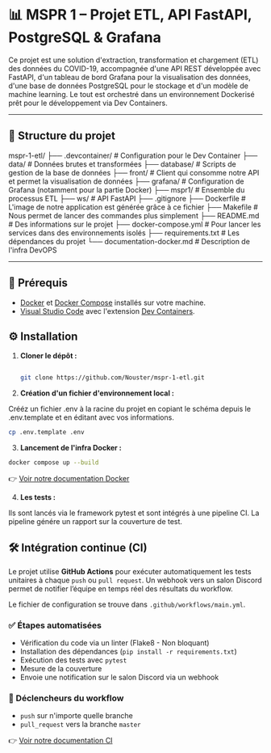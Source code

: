 # 📊 MSPR 1 – Projet ETL, API FastAPI, PostgreSQL & Grafana

Ce projet est une solution d'extraction, transformation et chargement (ETL) des données du COVID-19, accompagnée d'une API REST développée avec FastAPI, d'un tableau de bord Grafana pour la visualisation des données, d'une base de données PostgreSQL pour le stockage et d'un modèle de machine learning. Le tout est orchestré dans un environnement Dockerisé prêt pour le développement via Dev Containers.

---

## 🧱 Structure du projet

mspr-1-etl/
├── .devcontainer/ # Configuration pour le Dev Container
├── data/ # Données brutes et transformées
├── database/ # Scripts de gestion de la base de données
├── front/ # Client qui consomme notre API et permet la visualisation de données
├── grafana/ # Configuration de Grafana (notamment pour la partie Docker)
├── mspr1/ # Ensemble du processus ETL
├── ws/ # API FastAPI
├── .gitignore
├── Dockerfile # L'image de notre application est générée grâce à ce fichier
├── Makefile # Nous permet de lancer des commandes plus simplement
├── README.md # Des informations sur le projet
├── docker-compose.yml # Pour lancer les services dans des environnements isolés
├── requirements.txt # Les dépendances du projet
└── documentation-docker.md # Description de l'infra DevOPS

---

## 🚀 Prérequis

- [Docker](https://www.docker.com/) et [Docker Compose](https://docs.docker.com/compose/) installés sur votre machine.
- [Visual Studio Code](https://code.visualstudio.com/) avec l'extension [Dev Containers](https://marketplace.visualstudio.com/items?itemName=ms-vscode-remote.remote-containers).

## ⚙️ Installation

1. **Cloner le dépôt :**

   ```bash

   git clone https://github.com/Nouster/mspr-1-etl.git

   ```

2. **Création d'un fichier d'environnement local :**

Crééz un fichier .env à la racine du projet en copiant le schéma depuis le
.env.template et en éditant avec vos informations.

```bash
cp .env.template .env
```

3. **Lancement de l'infra Docker :**

```bash
docker compose up --build
```

👉 [Voir notre documentation Docker](documentation-docker.md)

4. **Les tests :**

Ils sont lancés via le framework pytest et sont intégrés à une pipeline CI. La pipeline génére un rapport sur la couverture de test.

## 🛠️ Intégration continue (CI)

Le projet utilise **GitHub Actions** pour exécuter automatiquement les tests unitaires à chaque `push` ou `pull request`.
Un webhook vers un salon Discord permet de notifier l’équipe en temps réel des résultats du workflow.

Le fichier de configuration se trouve dans `.github/workflows/main.yml`.

### ✅ Étapes automatisées

- Vérification du code via un linter (Flake8 - Non bloquant)
- Installation des dépendances (`pip install -r requirements.txt`)
- Exécution des tests avec `pytest`
- Mesure de la couverture
- Envoie une notification sur le salon Discord via un webhook

### 🔄 Déclencheurs du workflow

- `push` sur n'importe quelle branche
- `pull_request` vers la branche `master`

👉 [Voir notre documentation CI](.github/workflows/ci-workflow.md)
